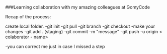 ###Learning collaboration with my amazing colleagues at GomyCode


Recap of the process:

create local folder.
-git init
-git pull <repository link>
-git branch <your name>
-git checkout
-make your changes
-git add . (staging)
-git commit -m "message"
-git push -u origin < colaborator - name>

-you can correct me just in case I missed a step
